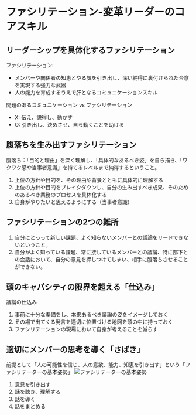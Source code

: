 # ファシリテーション-変革リーダーのコアスキル
## リーダーシップを具体化するファシリテーション
ファシリテーション:
- メンバーや関係者の知恵とやる気を引き出し、深い納得に裏付けられた合意を実現する強力な武器
- 人の能力を育成するうえで肝となるコミュニケーションスキル

問題のあるコミュニケーション vs ファシリテーション
- X: 伝え、説得し、動かす
- O: 引き出し、決めさせ、自ら動くことを助ける

## 腹落ちを生み出すファシリテーション
腹落ち：「目的と理由」を深く理解し、「具体的なあるべき姿」を自ら描き、「ワクワク感や当事者意識」を持てるレベルまで納得するということ。
1. 上位の方針や目的を、その理由や背景とともに具体的に理解する
2. 上位の方針や目的をブレイクダウンし、自分の生み出すべき成果、そのためのあるべき業務のプロセスを具体化する
3. 自身がやりたいと思えるようにする（当事者意識）

## ファシリテーションの2つの難所
1. 自分にとっって新しい課題、よく知らないメンバーとの議論をリードできないということ。
2. 自分がよく知っている課題、常に接しているメンバーとの議論、特に部下との会話において、自分の意見を押しつけてしまい、相手に腹落ちさせることができない。

## 頭のキャパシティの限界を超える「仕込み」
議論の仕込み
1. 事前に十分な準備をし、本来あるべき議論の姿をイメージしておく
2. その場で出てくる発言を適切に位置づける地図を頭の中に持っておく
3. ファシリテーションの現場において自身が考えることを減らす

## 適切にメンバーの思考を導く「さばき」
前提として「人の可能性を信じ、人の意欲、能力、知恵を引き出す」という「ファシリテーターの基本姿勢」
![ファシリテーターの基本姿勢](../images/01-01.jpg)
1. 意見を引き出す
2. 話を聴き、理解する
3. 話を導く
4. 話をまとめる
